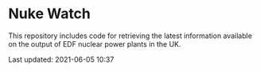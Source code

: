 # Nuke Watch

This repository includes code for retrieving the latest information available on the output of EDF nuclear power plants in the UK.

Last updated: 2021-06-05 10:37